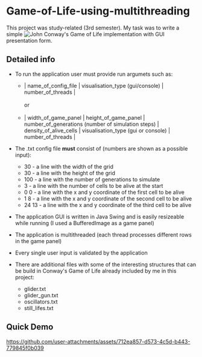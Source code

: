 # Game-of-Life-using-multithreading

This project was study-related (3rd semester). My task was to write a simple ![John Conway's Game of Life](https:*en.wikipedia.org/wiki/Conway%27s_Game_of_Life)  implementation with GUI presentation form.

## Detailed info
*   To run the application user must provide run argumets such as:
    * | name_of_config_file | visualisation_type (gui/console) | number_of_threads |
    <br> <br>
    or
    <br><br>
    * | width_of_game_panel | height_of_game_panel | number_of_generations (number of simulation steps) | density_of_alive_cells | visualisation_type (gui or console) | number_of_threads |
*   The .txt config file **must** consist of (numbers are shown as a possible input):

    * 30 - a line with the width of the grid
    * 30 - a line with the height of the grid
    * 100 - a line with the number of generations to simulate
    * 3 - a line with the number of cells to be alive at the start
    * 0 0 - a line with the x and y coordinate of the first cell to be alive
    * 1 8 - a line with the x and y coordinate of the second cell to be alive
    * 24 13 - a line with the x and y coordinate of the third cell to be alive
    
*   The application GUI is written in Java Swing and is easily resizeable while running (I used a BufferedImage as a game panel)
*   The application is multithreaded (each thread processes different rows in the game panel)
*   Every single user input is validated by the application
*   There are additional files with some of the interesting structures that can be build in Conway's Game of Life already included by me in this project:
    * glider.txt
    * glider_gun.txt
    * oscillators.txt
    * still_lifes.txt  

## Quick Demo
https://github.com/user-attachments/assets/712ea857-d573-4c5d-b443-779845f0b039

